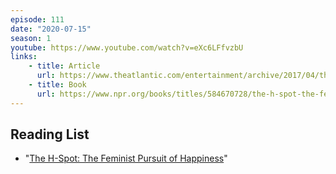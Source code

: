 ```yaml
---
episode: 111
date: "2020-07-15"
season: 1
youtube: https://www.youtube.com/watch?v=eXc6LFfvzbU
links:
    - title: Article
      url: https://www.theatlantic.com/entertainment/archive/2017/04/the-h-spot-review-jill-filipovic-the-feminist-case-for-happiness/524241/
    - title: Book
      url: https://www.npr.org/books/titles/584670728/the-h-spot-the-feminist-pursuit-of-happiness
---
```


## Reading List

- "[The H-Spot: The Feminist Pursuit of Happiness](https://www.npr.org/books/titles/584670728/the-h-spot-the-feminist-pursuit-of-happiness)"
